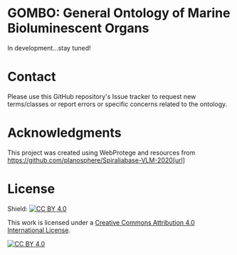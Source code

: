 # GOMBO: General Ontology of Marine Bioluminescent Organs

In development...stay tuned!


# Contact
Please use this GitHub repository's Issue tracker to request new terms/classes or report errors or specific concerns related to the ontology.

# Acknowledgments
This project was created using WebProtege and resources from https://github.com/planosphere/Spiraliabase-VLM-2020[url]


# License

Shield: [![CC BY 4.0][cc-by-shield]][cc-by]

This work is licensed under a
[Creative Commons Attribution 4.0 International License][cc-by].

[![CC BY 4.0][cc-by-image]][cc-by]

[cc-by]: http://creativecommons.org/licenses/by/4.0/
[cc-by-image]: https://i.creativecommons.org/l/by/4.0/88x31.png
[cc-by-shield]: https://img.shields.io/badge/License-CC%20BY%204.0-lightgrey.svg

